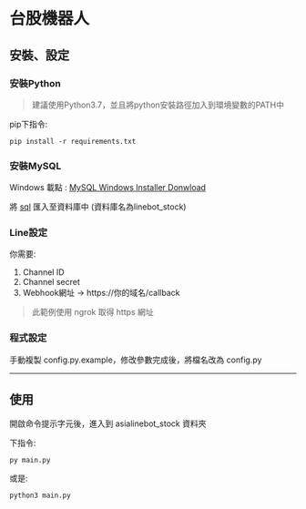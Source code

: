 # 台股機器人

## 安裝、設定

### 安裝Python

>建議使用Python3.7，並且將python安裝路徑加入到環境變數的PATH中

pip下指令:

    pip install -r requirements.txt

### 安裝MySQL

Windows 載點 : [MySQL Windows Installer Donwload](https://dev.mysql.com/downloads/installer/)

將 [sql](/database/linebot_stock.sql) 匯入至資料庫中 (資料庫名為linebot_stock)

### Line設定

你需要:

1. Channel ID
2. Channel secret
3. Webhook網址 -> https://你的域名/callback

>此範例使用 ngrok 取得 https 網址

### 程式設定

手動複製 config.py.example，修改參數完成後，將檔名改為 config.py

----------------

## 使用

開啟命令提示字元後，進入到 asialinebot_stock 資料夾

下指令:

    py main.py

或是:

    python3 main.py
